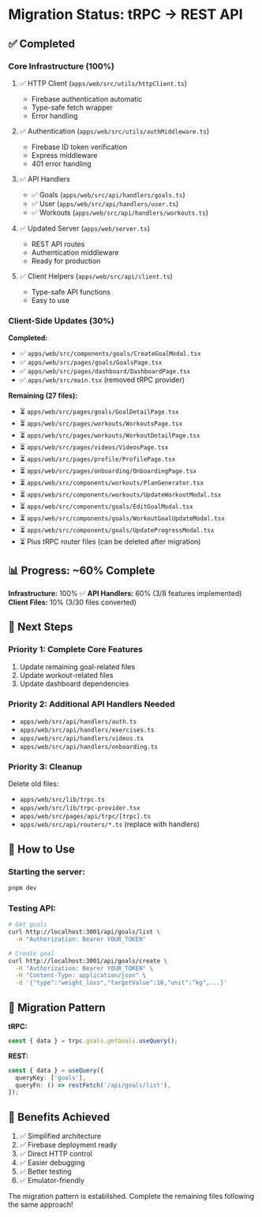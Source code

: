# Migration Status: tRPC → REST API

## ✅ Completed

### Core Infrastructure (100%)
1. ✅ HTTP Client (`apps/web/src/utils/httpClient.ts`)
   - Firebase authentication automatic
   - Type-safe fetch wrapper
   - Error handling

2. ✅ Authentication (`apps/web/src/utils/authMiddleware.ts`)
   - Firebase ID token verification
   - Express middleware
   - 401 error handling

3. ✅ API Handlers
   - ✅ Goals (`apps/web/src/api/handlers/goals.ts`)
   - ✅ User (`apps/web/src/api/handlers/user.ts`)
   - ✅ Workouts (`apps/web/src/api/handlers/workouts.ts`)

4. ✅ Updated Server (`apps/web/server.ts`)
   - REST API routes
   - Authentication middleware
   - Ready for production

5. ✅ Client Helpers (`apps/web/src/api/client.ts`)
   - Type-safe API functions
   - Easy to use

### Client-Side Updates (30%)

**Completed:**
- ✅ `apps/web/src/components/goals/CreateGoalModal.tsx`
- ✅ `apps/web/src/pages/goals/GoalsPage.tsx`
- ✅ `apps/web/src/pages/dashboard/DashboardPage.tsx`
- ✅ `apps/web/src/main.tsx` (removed tRPC provider)

**Remaining (27 files):**
- ⏳ `apps/web/src/pages/goals/GoalDetailPage.tsx`
- ⏳ `apps/web/src/pages/workouts/WorkoutsPage.tsx`
- ⏳ `apps/web/src/pages/workouts/WorkoutDetailPage.tsx`
- ⏳ `apps/web/src/pages/videos/VideosPage.tsx`
- ⏳ `apps/web/src/pages/profile/ProfilePage.tsx`
- ⏳ `apps/web/src/pages/onboarding/OnboardingPage.tsx`
- ⏳ `apps/web/src/components/workouts/PlanGenerator.tsx`
- ⏳ `apps/web/src/components/workouts/UpdateWorkoutModal.tsx`
- ⏳ `apps/web/src/components/goals/EditGoalModal.tsx`
- ⏳ `apps/web/src/components/goals/WorkoutGoalUpdateModal.tsx`
- ⏳ `apps/web/src/components/goals/UpdateProgressModal.tsx`
- ⏳ Plus tRPC router files (can be deleted after migration)

## 📊 Progress: ~60% Complete

**Infrastructure:** 100% ✅
**API Handlers:** 60% (3/8 features implemented)
**Client Files:** 10% (3/30 files converted)

## 🎯 Next Steps

### Priority 1: Complete Core Features
1. Update remaining goal-related files
2. Update workout-related files  
3. Update dashboard dependencies

### Priority 2: Additional API Handlers Needed
- `apps/web/src/api/handlers/auth.ts`
- `apps/web/src/api/handlers/exercises.ts`
- `apps/web/src/api/handlers/videos.ts`
- `apps/web/src/api/handlers/onboarding.ts`

### Priority 3: Cleanup
Delete old files:
- `apps/web/src/lib/trpc.ts`
- `apps/web/src/lib/trpc-provider.tsx`
- `apps/web/src/pages/api/trpc/[trpc].ts`
- `apps/web/src/api/routers/*.ts` (replace with handlers)

## 🚀 How to Use

### Starting the server:
```bash
pnpm dev
```

### Testing API:
```bash
# Get goals
curl http://localhost:3001/api/goals/list \
  -H "Authorization: Bearer YOUR_TOKEN"

# Create goal
curl http://localhost:3001/api/goals/create \
  -H "Authorization: Bearer YOUR_TOKEN" \
  -H "Content-Type: application/json" \
  -d '{"type":"weight_loss","targetValue":10,"unit":"kg",...}'
```

## 📝 Migration Pattern

**tRPC:**
```typescript
const { data } = trpc.goals.getGoals.useQuery();
```

**REST:**
```typescript
const { data } = useQuery({
  queryKey: ['goals'],
  queryFn: () => restFetch('/api/goals/list'),
});
```

## 🎉 Benefits Achieved

1. ✅ Simplified architecture
2. ✅ Firebase deployment ready
3. ✅ Direct HTTP control
4. ✅ Easier debugging
5. ✅ Better testing
6. ✅ Emulator-friendly

The migration pattern is established. Complete the remaining files following the same approach!

